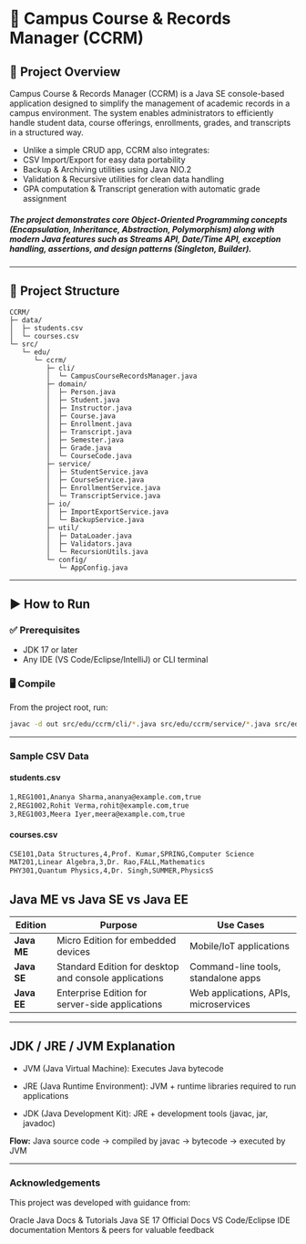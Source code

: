 # 📘 Campus Course & Records Manager (CCRM)

## 🔹 Project Overview

Campus Course & Records Manager (CCRM) is a Java SE console-based application designed to simplify the management of academic records in a campus environment. The system enables administrators to efficiently handle student data, course offerings, enrollments, grades, and transcripts in a structured way.

- Unlike a simple CRUD app, CCRM also integrates:
- CSV Import/Export for easy data portability
- Backup & Archiving utilities using Java NIO.2
- Validation & Recursive utilities for clean data handling
- GPA computation & Transcript generation with automatic grade assignment

##### The project demonstrates core Object-Oriented Programming concepts (Encapsulation, Inheritance, Abstraction, Polymorphism) along with modern Java features such as Streams API, Date/Time API, exception handling, assertions, and design patterns (Singleton, Builder).

---

## 📂 Project Structure
```text
CCRM/
├─ data/
│  ├─ students.csv
│  └─ courses.csv
└─ src/
   └─ edu/
      └─ ccrm/
         ├─ cli/
         │  └─ CampusCourseRecordsManager.java
         ├─ domain/
         │  ├─ Person.java
         │  ├─ Student.java
         │  ├─ Instructor.java
         │  ├─ Course.java
         │  ├─ Enrollment.java
         │  ├─ Transcript.java
         │  ├─ Semester.java
         │  ├─ Grade.java
         │  └─ CourseCode.java
         ├─ service/
         │  ├─ StudentService.java
         │  ├─ CourseService.java
         │  ├─ EnrollmentService.java
         │  └─ TranscriptService.java
         ├─ io/
         │  ├─ ImportExportService.java
         │  └─ BackupService.java
         ├─ util/
         │  ├─ DataLoader.java
         │  ├─ Validators.java
         │  └─ RecursionUtils.java
         └─ config/
            └─ AppConfig.java
```


---

## ▶️ How to Run

### ✅ Prerequisites

- JDK 17 or later
- Any IDE (VS Code/Eclipse/IntelliJ) or CLI terminal

### 🖥 Compile

From the project root, run:

```sh
javac -d out src/edu/ccrm/cli/*.java src/edu/ccrm/service/*.java src/edu/ccrm/io/*.java src/edu/ccrm/domain/*.java src/edu/ccrm/util/*.java src/edu/ccrm/config/*.java
```
---

### Sample CSV Data
#### students.csv
```sh
1,REG1001,Ananya Sharma,ananya@example.com,true
2,REG1002,Rohit Verma,rohit@example.com,true
3,REG1003,Meera Iyer,meera@example.com,true
```

#### courses.csv
```sh
CSE101,Data Structures,4,Prof. Kumar,SPRING,Computer Science
MAT201,Linear Algebra,3,Dr. Rao,FALL,Mathematics
PHY301,Quantum Physics,4,Dr. Singh,SUMMER,PhysicsS
```

## **Java ME vs Java SE vs Java EE**

| **Edition** | **Purpose**                                           | **Use Cases**                         |
| ----------- | ----------------------------------------------------- | ------------------------------------- |
| **Java ME** | Micro Edition for embedded devices                    | Mobile/IoT applications               |
| **Java SE** | Standard Edition for desktop and console applications | Command-line tools, standalone apps   |
| **Java EE** | Enterprise Edition for server-side applications       | Web applications, APIs, microservices |

---

## **JDK / JRE / JVM Explanation**

- JVM (Java Virtual Machine): Executes Java bytecode

- JRE (Java Runtime Environment): JVM + runtime libraries required to run applications

- JDK (Java Development Kit): JRE + development tools (javac, jar, javadoc)

**Flow:** Java source code → compiled by javac → bytecode → executed by JVM

---

### Acknowledgements
This project was developed with guidance from:

Oracle Java Docs & Tutorials
Java SE 17 Official Docs
VS Code/Eclipse IDE documentation
Mentors & peers for valuable feedback
